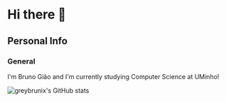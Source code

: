 # Hi there 👋
## Personal Info
### General
I'm Bruno Gião and I'm currently studying Computer Science at UMinho!

![greybrunix's GitHub stats](https://github-readme-stats.vercel.app/api?username=greybrunix&count_private=true)
